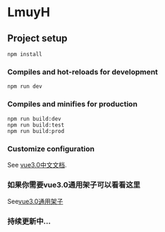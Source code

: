 # LmuyH

## Project setup
```
npm install
```

### Compiles and hot-reloads for development
```
npm run dev
```

### Compiles and minifies for production
```
npm run build:dev
npm run build:test
npm run build:prod
```

### Customize configuration
See [vue3.0中文文档](https://vue3js.cn/docs/zh/guide/migration/introduction.html).

### 如果你需要vue3.0通用架子可以看看这里
See[vue3.0通用架子](https://github.com/Lmuy/LmuyH)

### 持续更新中...